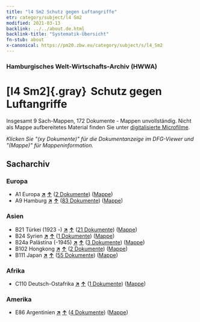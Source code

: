 ```yaml
---
title: "l4 Sm2 Schutz gegen Luftangriffe"
etr: category/subject/l4 Sm2
modified: 2021-03-13
backlink: ../../about.de.html
backlink-title: "Systematik-Übersicht"
fn-stub: about
x-canonical: https://pm20.zbw.eu/category/subject/s/l4_Sm2
---
```


### Hamburgisches Welt-Wirtschafts-Archiv (HWWA)
# [l4 Sm2]{.gray}&#8201; Schutz gegen Luftangriffe&#160; 




Insgesamt 9 Sach-Mappen, 172 Dokumente - Mappen unvollständig.
Nicht als Mappe aufbereitetes Material finden Sie unter [digitalisierte Microfilme](/film/h1_sh.de.html).

_Klicken Sie "(xy Dokumente)" für die Dokumentanzeige im DFG-Viewer und "(Mappe)" für Mappeninformation._

## Sacharchiv




### Europa

- A1 Europa [**&nearr;**](../../../geo/i/140892/about.de.html "Europa (alle Mappen)") [**&uarr;**](../../../geo/about.de.html#A1 "Ländersystematik") (<a href="https://pm20.zbw.eu/dfgview/sh/140892,144777" title="über: Europa : Schutz gegen Luftangriffe" target="_blank">2 Dokumente</a>) ([Mappe](../../../../folder/sh/1408xx/140892/1447xx/144777/about.de.html))
- A9 Hamburg [**&nearr;**](../../../geo/i/140905/about.de.html "Hamburg (alle Mappen)") [**&uarr;**](../../../geo/about.de.html#A9 "Ländersystematik") (<a href="https://pm20.zbw.eu/dfgview/sh/140905,144777" title="über: Hamburg : Schutz gegen Luftangriffe" target="_blank">83 Dokumente</a>) ([Mappe](../../../../folder/sh/1409xx/140905/1447xx/144777/about.de.html))

### Asien

- B21 Türkei (1923 -) [**&nearr;**](../../../geo/i/141111/about.de.html "Türkei (1923 -) (alle Mappen)") [**&uarr;**](../../../geo/about.de.html#B21 "Ländersystematik") (<a href="https://pm20.zbw.eu/dfgview/sh/141111,144777" title="über: Türkei (1923 -) : Schutz gegen Luftangriffe" target="_blank">21 Dokumente</a>) ([Mappe](../../../../folder/sh/1411xx/141111/1447xx/144777/about.de.html))
- B24 Syrien [**&nearr;**](../../../geo/i/141114/about.de.html "Syrien (alle Mappen)") [**&uarr;**](../../../geo/about.de.html#B24 "Ländersystematik") (<a href="https://pm20.zbw.eu/dfgview/sh/141114,144777" title="über: Syrien : Schutz gegen Luftangriffe" target="_blank">1 Dokumente</a>) ([Mappe](../../../../folder/sh/1411xx/141114/1447xx/144777/about.de.html))
- B24a Palästina (-1945) [**&nearr;**](../../../geo/i/141115/about.de.html "Palästina (-1945) (alle Mappen)") [**&uarr;**](../../../geo/about.de.html#B24a "Ländersystematik") (<a href="https://pm20.zbw.eu/dfgview/sh/141115,144777" title="über: Palästina (-1945) : Schutz gegen Luftangriffe" target="_blank">3 Dokumente</a>) ([Mappe](../../../../folder/sh/1411xx/141115/1447xx/144777/about.de.html))
- B102 Hongkong [**&nearr;**](../../../geo/i/141268/about.de.html "Hongkong (alle Mappen)") [**&uarr;**](../../../geo/about.de.html#B102 "Ländersystematik") (<a href="https://pm20.zbw.eu/dfgview/sh/141268,144777" title="über: Hongkong : Schutz gegen Luftangriffe" target="_blank">2 Dokumente</a>) ([Mappe](../../../../folder/sh/1412xx/141268/1447xx/144777/about.de.html))
- B111 Japan [**&nearr;**](../../../geo/i/141272/about.de.html "Japan (alle Mappen)") [**&uarr;**](../../../geo/about.de.html#B111 "Ländersystematik") (<a href="https://pm20.zbw.eu/dfgview/sh/141272,144777" title="über: Japan : Schutz gegen Luftangriffe" target="_blank">55 Dokumente</a>) ([Mappe](../../../../folder/sh/1412xx/141272/1447xx/144777/about.de.html))

### Afrika

- C110 Deutsch-Ostafrika [**&nearr;**](../../../geo/i/141471/about.de.html "Deutsch-Ostafrika (alle Mappen)") [**&uarr;**](../../../geo/about.de.html#C110 "Ländersystematik") (<a href="https://pm20.zbw.eu/dfgview/sh/141471,144777" title="über: Deutsch-Ostafrika : Schutz gegen Luftangriffe" target="_blank">1 Dokumente</a>) ([Mappe](../../../../folder/sh/1414xx/141471/1447xx/144777/about.de.html))

### Amerika

- E86 Argentinien [**&nearr;**](../../../geo/i/141692/about.de.html "Argentinien (alle Mappen)") [**&uarr;**](../../../geo/about.de.html#E86 "Ländersystematik") (<a href="https://pm20.zbw.eu/dfgview/sh/141692,144777" title="über: Argentinien : Schutz gegen Luftangriffe" target="_blank">4 Dokumente</a>) ([Mappe](../../../../folder/sh/1416xx/141692/1447xx/144777/about.de.html))


